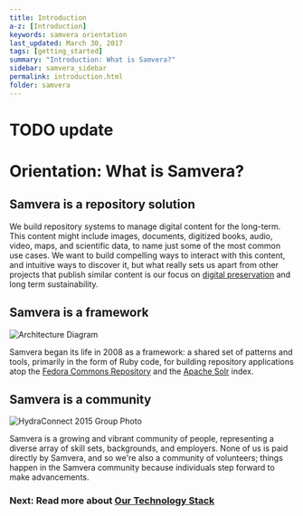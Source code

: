 ```yaml
---
title: Introduction
a-z: [Introduction]
keywords: samvera orientation
last_updated: March 30, 2017
tags: [getting_started]
summary: "Introduction: What is Samvera?"
sidebar: samvera_sidebar
permalink: introduction.html
folder: samvera
---
```


# TODO update

# Orientation: What is Samvera?

## Samvera is a repository solution

We build repository systems to manage digital content for the long-term. This content might include images, documents, digitized books, audio, video, maps, and scientific data, to name just some of the most common use cases. We want to build compelling ways to interact with this content, and intuitive ways to discover it, but what really sets us apart from other projects that publish similar content is our focus on [digital preservation](https://en.wikipedia.org/wiki/Digital_preservation) and long term sustainability.

## Samvera is a framework

![Architecture Diagram](https://wiki.duraspace.org/download/attachments/22022608/hydra_9_architecture_2016.png?version=1&modificationDate=1467992759221&api=v2)

Samvera began its life in 2008 as a framework: a shared set of patterns and tools, primarily in the
form of Ruby code, for building repository applications atop the [Fedora Commons Repository](http://fedorarepository.org/)
and the [Apache Solr](http://lucene.apache.org/solr/) index.

## Samvera is a community

![HydraConnect 2015 Group Photo](https://wiki.duraspace.org/download/attachments/67241821/HydraConnect2015-small-pano.jpg?version=1&modificationDate=1442945532177&api=v2)

Samvera is a growing and vibrant community of people, representing a diverse array of skill sets, backgrounds, and employers. None of us is paid directly by Samvera, and so we're also a community of volunteers; things happen in the Samvera community because individuals step forward to make advancements.

### Next: Read more about [Our Technology Stack](/our_technology_stack.html)
